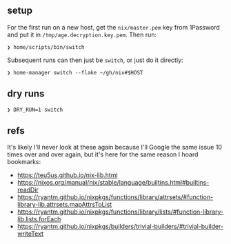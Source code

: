 ## setup

For the first run on a new host, get the `nix/master.pem` key from 1Password
and put it in `/tmp/age.decryption.key.pem`.
Then run:

```console
❯ home/scripts/bin/switch
```

Subsequent runs can then just be `switch`, or just do it directly:

```console
❯ home-manager switch --flake ~/gh/nix#$HOST
```

## dry runs

```console
❯ DRY_RUN=1 switch
```

## refs

It's likely I'll never look at these again because I'll Google the same issue
10 times over and over again, but it's here for the same reason I hoard
bookmarks:

- https://teu5us.github.io/nix-lib.html
- https://nixos.org/manual/nix/stable/language/builtins.html#builtins-readDir
- https://ryantm.github.io/nixpkgs/functions/library/attrsets/#function-library-lib.attrsets.mapAttrsToList
- https://ryantm.github.io/nixpkgs/functions/library/lists/#function-library-lib.lists.forEach
- https://ryantm.github.io/nixpkgs/builders/trivial-builders/#trivial-builder-writeText
